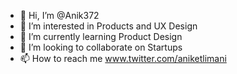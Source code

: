 - 👋 Hi, I’m @Anik372
- 👀 I’m interested in Products and UX Design
- 🌱 I’m currently learning Product Design
- 💞️ I’m looking to collaborate on Startups 
- 📫 How to reach me www.twitter.com/aniketlimani

<!---
Anik372/Anik372 is a ✨ special ✨ repository because its `README.md` (this file) appears on your GitHub profile.
You can click the Preview link to take a look at your changes.
--->
